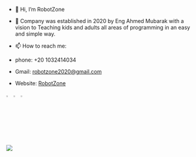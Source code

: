 - 👋 Hi, I’m RobotZone 
- 🌱 Company was established in 2020 by Eng Ahmed Mubarak with a vision to Teaching kids and adults all areas of programming in an easy and simple way.

- 📫 How to reach me:
- phone: +20 1032414034
- Gmail: robotzone2020@gmail.com
- Website: [RobotZone](http://robotzone.site/)
<div><a href="https://twitter.com/robotzone2020" target="_blank"><img src='https://img.icons8.com/fluency/48/000000/twitter.png' alt='Twitter' width="3%" title='@robotzone2020'></a>
<a href="https://www.facebook.com/robotzone2020" target="_blank"><img src='https://img.icons8.com/fluency/48/000000/facebook-new.png' alt='facebook' width="3%" title='@robotzone2020'></a>
<a href="https://instagram.com/robotzone2020" target="_blank"><img src='https://img.icons8.com/fluency/48/000000/instagram-new.png' alt='facebook' width="3%" title='@robotzone2020'></a>

![](https://komarev.com/ghpvc/?username=RobotZone2020&color=green)
</div>
     

